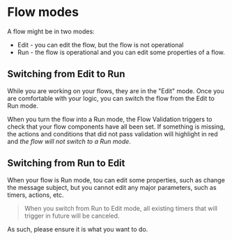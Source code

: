 # Flow modes

A flow might be in two modes: 

* Edit - you can edit the flow, but the flow is not operational
* Run - the flow is operational and you can edit some properties of a flow. 


## Switching from Edit to Run

While you are working on your flows, they are in the "Edit" mode. 
Once you are comfortable with your logic, you can  switch the flow from the Edit to Run mode. 

When you turn the flow into a Run mode, the Flow Validation triggers to check that your flow components
have all been set. If something is missing, the actions and conditions that did not pass validation will 
highlight in red and *the flow will not switch to a Run mode*. 


## Switching from Run to Edit

When your flow is Run mode, tou can edit some properties, such as change the message subject, but you 
cannot edit any major parameters, such as timers, actions, etc. 

> When you switch from Run to Edit mode, all existing timers that will trigger in future will be canceled.

As such, please ensure it is what you want to do.
